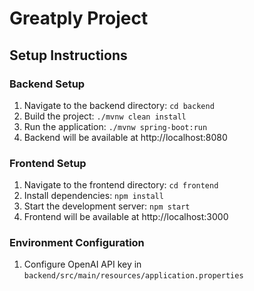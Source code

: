 # Greatply Project

## Setup Instructions

### Backend Setup
1. Navigate to the backend directory: `cd backend`
2. Build the project: `./mvnw clean install` 
3. Run the application: `./mvnw spring-boot:run`
4. Backend will be available at http://localhost:8080

### Frontend Setup
1. Navigate to the frontend directory: `cd frontend`
2. Install dependencies: `npm install`
3. Start the development server: `npm start`
4. Frontend will be available at http://localhost:3000

### Environment Configuration
1. Configure OpenAI API key in `backend/src/main/resources/application.properties`